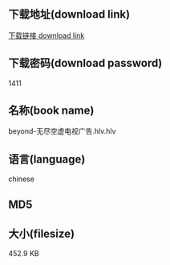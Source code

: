 ## 下载地址(download link)
[下载链接 download link](https://tutu365.netlify.app/?s=beyond-%E6%97%A0%E5%B0%BD%E7%A9%BA%E8%99%9A%E7%94%B5%E8%A7%86%E5%B9%BF%E5%91%8A.hlv)

## 下载密码(download password)
1411

## 名称(book name)
beyond-无尽空虚电视广告.hlv.hlv

## 语言(language)
chinese

## MD5


## 大小(filesize)
452.9 KB
